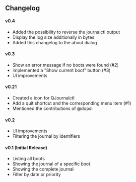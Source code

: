## Changelog

#### v0.4
* Added the possibility to reverse the journalctl output
* Display the log size additionally in bytes
* Added this changelog to the about dialog

#### v0.3
* Show an error message if no boots were found (#2)
* Implemented a "Show current boot" button (#3)
* UI improvements


#### v0.21
* Created a icon for QJournalctl
* Add a quit shortcut and the corresponding menu item (#1)
* Mentioned the contributions of @dopsi


#### v0.2
* UI improvements
* Filtering the journal by identifiers


#### v0.1 (Initial Release)
* Listing all boots
* Showing the journal of a specific boot
* Showing the complete journal
* Filter by date or priority
